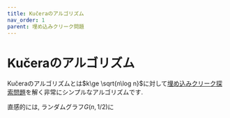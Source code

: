 ```yaml
---
title: Kučeraのアルゴリズム
nav_order: 1
parent: 埋め込みクリーク問題
---
```

# Kučeraのアルゴリズム

Kučeraのアルゴリズムとは$k\ge \sqrt{n\log n}$に対して[埋め込みクリーク探索問題]({{site.baseurl}}/docs/planted_clique/index#埋め込みクリーク探索問題)を解く非常にシンプルなアルゴリズムです.

直感的には, ランダムグラフ$G(n,1/2)$に